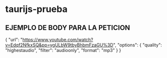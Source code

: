 # taurijs-prueba

## EJEMPLO DE BODY PARA LA PETICION

{
  "url": "https://www.youtube.com/watch?v=Edqf2NfkxSQ&pp=ygULbW9tbyBhbmFzaGU%3D",
  "options": {
    "quality": "highestaudio",
    "filter": "audioonly",
    "format": "mp3"
  }
}